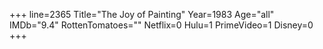 +++
line=2365
Title="The Joy of Painting"
Year=1983
Age="all"
IMDb="9.4"
RottenTomatoes=""
Netflix=0
Hulu=1
PrimeVideo=1
Disney=0
+++


